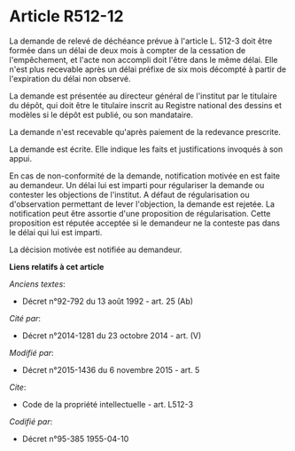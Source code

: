 # Article R512-12

La demande de relevé de déchéance prévue à l'article L. 512-3 doit être formée dans un délai de deux mois à compter de la
cessation de l'empêchement, et l'acte non accompli doit l'être dans le même délai. Elle n'est plus recevable après un délai
préfixe de six mois décompté à partir de l'expiration du délai non observé. 

La demande est présentée au directeur général de l'institut par le titulaire du dépôt, qui doit être le titulaire inscrit au
Registre national des dessins et modèles si le dépôt est publié, ou son mandataire. 

La demande n'est recevable qu'après paiement de la redevance prescrite. 

La demande est écrite. Elle indique les faits et justifications invoqués à son appui. 

En cas de non-conformité de la demande, notification motivée en est faite au demandeur. Un délai lui est imparti pour
régulariser la demande ou contester les objections de l'institut. A défaut de régularisation ou d'observation permettant de
lever l'objection, la demande est rejetée. La notification peut être assortie d'une proposition de régularisation. Cette
proposition est réputée acceptée si le demandeur ne la conteste pas dans le délai qui lui est imparti.  

La décision motivée est notifiée au demandeur.

**Liens relatifs à cet article**

_Anciens textes_:

  - Décret n°92-792 du 13 août 1992 - art. 25 (Ab)

_Cité par_:

  - Décret n°2014-1281 du 23 octobre 2014 - art. (V)

_Modifié par_:

  - Décret n°2015-1436 du 6 novembre 2015 - art. 5

_Cite_:

  - Code de la propriété intellectuelle - art. L512-3

_Codifié par_:

  - Décret n°95-385 1955-04-10
